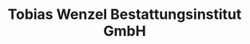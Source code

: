 ---
title: "Tobias Wenzel Bestattungsinstitut GmbH"
url: /marienberg/tobias-wenzel-bestattungsinstitut-gmbh/
shop: Bestattungen
---